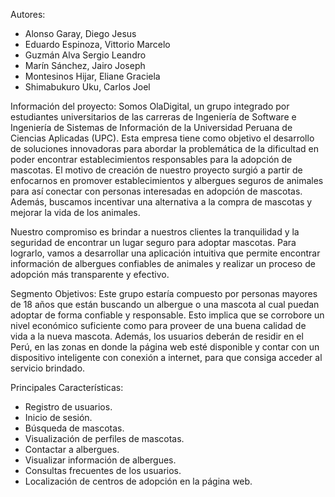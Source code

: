 Autores:
- Alonso Garay, Diego Jesus
- Eduardo Espinoza, Vittorio Marcelo
- Guzmán Alva Sergio Leandro
- Marín Sánchez, Jairo Joseph
- Montesinos Hijar, Eliane Graciela
- Shimabukuro Uku, Carlos Joel

Información del proyecto:
Somos OlaDigital, un grupo integrado por estudiantes universitarios de las carreras de Ingeniería de Software e Ingeniería de Sistemas de Información de la Universidad Peruana de Ciencias Aplicadas (UPC). Esta empresa tiene como objetivo el desarrollo de soluciones innovadoras para abordar la problemática de la dificultad en poder encontrar establecimientos responsables para la adopción de mascotas. El motivo de creación de nuestro proyecto surgió a partir de enfocarnos en promover establecimientos y albergues seguros de animales para así conectar con personas interesadas en adopción de mascotas. Además, buscamos incentivar una alternativa a la compra de mascotas y mejorar la vida de los animales.  

Nuestro compromiso es brindar a nuestros clientes la tranquilidad y la seguridad de encontrar un lugar seguro para adoptar mascotas. Para lograrlo, vamos a desarrollar una aplicación intuitiva que permite encontrar información de albergues confiables de animales y realizar un proceso de adopción más transparente y efectivo. 

Segmento Objetivos:
Este grupo estaría compuesto por personas mayores de 18 años que están buscando un albergue o una mascota al cual puedan adoptar de forma confiable y responsable. Esto implica que se corrobore un nivel económico suficiente como para proveer de una buena calidad de vida a la nueva mascota. Además, los usuarios deberán de residir en el Perú, en las zonas en donde la página web esté disponible y contar con un dispositivo inteligente con conexión a internet, para que consiga acceder al servicio brindado. 

Principales Características:
-	Registro de usuarios.
-	Inicio de sesión.
-	Búsqueda de mascotas.
-	Visualización de perfiles de mascotas.
-	Contactar a albergues.
-	Visualizar información de albergues.
-	Consultas frecuentes de los usuarios.
-	Localización de centros de adopción en la página web.

